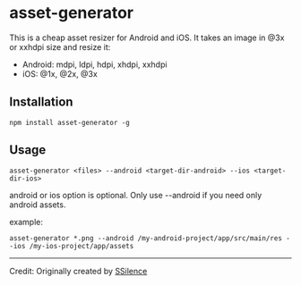 asset-generator
===============

This is a cheap asset resizer for Android and iOS. It takes an image in @3x or xxhdpi size and resize it:
* Android: mdpi, ldpi, hdpi, xhdpi, xxhdpi
* iOS: @1x, @2x, @3x

## Installation

```
npm install asset-generator -g
```

## Usage

```
asset-generator <files> --android <target-dir-android> --ios <target-dir-ios>
```

android or ios option is optional. Only use --android if you need only android assets.

example:
```
asset-generator *.png --android /my-android-project/app/src/main/res --ios /my-ios-project/app/assets
```

---
Credit:
Originally created by [SSilence](https://github.com/SSilence/asset-generator)